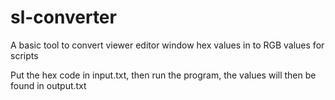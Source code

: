 # sl-converter
A basic tool to convert viewer editor window hex values in to RGB values for scripts


Put the hex code in input.txt, then run the program, the values will then be found in output.txt
